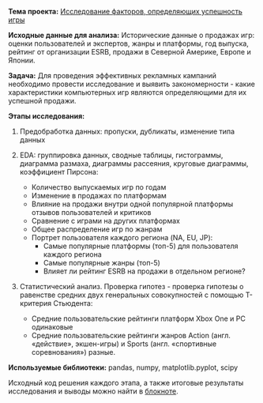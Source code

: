 **Тема проекта:** [Исследование факторов, определяющих успешность игры](https://clck.ru/Wyb3H)

**Исходные данные для анализа:** Исторические данные о продажах игр: оценки пользователей и экспертов, жанры и платформы, год выпуска, рейтинг от организации ESRB, продажи в Северной Америке, Европе и Японии. 

**Задача:** Для проведения эффективных рекламных кампаний необходимо провести исследование и выявить закономерности - какие характеристики компьютерных игр являются определяющими для их успешной продажи.

**Этапы исследования:**
1. Предобработка данных: пропуски, дубликаты, изменение типа данных

2. EDA: группировка данных, сводные таблицы, гистограммы, диаграмма размаха, диаграммы рассеяния, круговые диаграммы, коэффициент Пирсона:
    - Количество выпускаемых игр по годам
    - Изменение в продажах по платформам
    - Влияние на продажи внутри одной популярной платформы отзывов пользователей и критиков
    - Сравнение с играми на других платформах
    - Общее распределение игр по жанрам
    - Портрет пользователя каждого региона (NA, EU, JP):
        - Самые популярные платформы (топ-5) для пользователя каждого региона
        - Самые популярные жанры (топ-5)
        - Влияет ли рейтинг ESRB на продажи в отдельном регионе?

3. Статистический анализ. Проверка гипотез - проверка гипотезы о равенстве средних двух генеральных совокупностей с помощью T-критерия Стьюдента:
    - Средние пользовательские рейтинги платформ Xbox One и PC одинаковые
    - Средние пользовательские рейтинги жанров Action (англ. «действие», экшен-игры) и Sports (англ. «спортивные соревнования») разные.

**Используемые библиотеки:**  pandas, numpy, matplotlib.pyplot, scipy

Исходный код решения каждого этапа, а также итоговые результаты исследования и выводы можно найти в [блокноте](https://clck.ru/Wyb3H).
